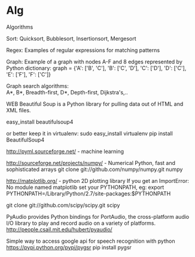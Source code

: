 Alg
===

Algorithms

Sort:
Quicksort, Bubblesort, Insertionsort, Mergesort

Regex:
Examples of regular expressions for matching patterns

Graph:
Example of a graph with nodes A-F and 8 edges represented by Python dictionary:
   graph = {'A': ['B', 'C'],
             'B': ['C', 'D'],
             'C': ['D'],
             'D': ['C'],
             'E': ['F'],
             'F': ['C']}

Graph search algorithms:             
A*, B*, Breadth-first, D*, Depth-first, Dijkstra's,..

WEB
Beautiful Soup is a Python library for pulling data out of HTML and XML files. 

easy_install beautifulsoup4

or better keep it in virtualenv:
sudo easy_install virtualenv
pip install BeautifulSoup4

http://pyml.sourceforge.net/ - machine learning

http://sourceforge.net/projects/numpy/  - Numerical Python, fast and sophisticated arrays
git clone git://github.com/numpy/numpy.git numpy

http://matplotlib.org/ - python 2D plotting library
If you get an ImportError: No module named matplotlib
set your PYTHONPATH, eg: export PYTHONPATH=/Library/Python/2.7/site-packages:$PYTHONPATH

git clone git://github.com/scipy/scipy.git scipy

PyAudio provides Python bindings for PortAudio, the cross-platform audio I/O library 
to play and record audio on a variety of platforms.
http://people.csail.mit.edu/hubert/pyaudio/

Simple way to access google api for speech recognition with python
https://pypi.python.org/pypi/pygsr
pip install pygsr
